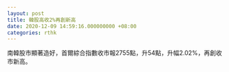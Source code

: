 ```yaml
---
layout: post
title: 韓股高收2%再創新高
date: 2020-12-09 14:59:16.000000000 +08:00
categories: rthk
---
```


南韓股市顯著造好，首爾綜合指數收市報2755點，升54點，升幅2.02%，再創收市新高。
